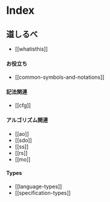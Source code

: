 # Index

## 道しるべ

- [[whatisthis]]

#### お役立ち

- [[common-symbols-and-notations]]
  
#### 記法関連

- [[cfg]]

#### アルゴリズム関連

- [[ao]]
- [[sdo]]
- [[ss]]
- [[rs]]
- [[mo]]

#### Types

- [[language-types]]
- [[specification-types]]

